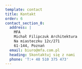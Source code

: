 ```yaml
---
template: contact
title: Kontakt
order: 6
contact_section_0:
  address: |
    MFA
    Michał Filipczuk Architektura
    Na miasteczku 12c/271
    61-144, Poznań
  email: biuro@mfa.com.pl
  heading: Skontaktuj się z nami
  phone: 'T:+ 48 510 375 473'
---
```


